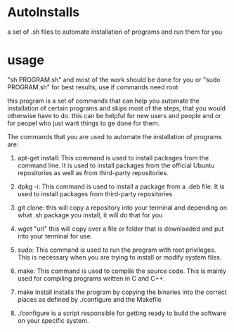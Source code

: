 # AutoInstalls
a set of .sh files to automate installation of programs and run them for you
# usage
"sh PROGRAM.sh" and most of the work should be done for you
or "sudo PROGRAM.sh" for best results, use if commands need root

this program is a set of commands that can help you automate the installation of certain programs and skips most of the steps, that you would otherwise have to do. this can be helpful for new users and people and or for peopel who just want things to ge done for them.

The commands that you are used to automate the installation of programs are:

1. apt-get install: This command is used to install packages from the command line. It is used to install packages from the official Ubuntu repositories as well as from third-party repositories.

2. dpkg -i: This command is used to install a package from a .deb file. It is used to install packages from third-party repositories

3. git clone: this will copy a repository into your terminal and depending on what .sh package you install, it will do that for you

4. wget "url" this will copy over a file or folder that is downloaded and put into your terminal for use.

5. sudo: This command is used to run the program with root privileges. This is necessary when you are trying to install or modify system files.

6. make: This command is used to compile the source code. This is mainly used for compiling programs written in C and C++.

7. make install installs the program by copying the binaries into the correct places as defined by ./configure and the Makefile

8. ./configure is a script responsible for getting ready to build the software on your specific system.
